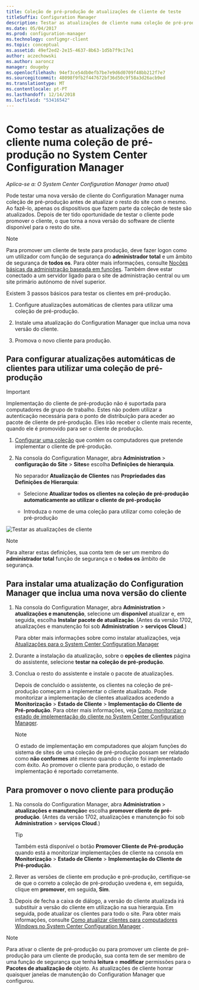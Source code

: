 ```yaml
---
title: Coleção de pré-produção de atualizações de cliente de teste
titleSuffix: Configuration Manager
description: Testar as atualizações de cliente numa coleção de pré-produção no System Center Configuration Manager.
ms.date: 05/04/2017
ms.prod: configuration-manager
ms.technology: configmgr-client
ms.topic: conceptual
ms.assetid: 49ef2ed2-2e15-4637-8b63-1d5b7f9c17e1
author: aczechowski
ms.author: aaroncz
manager: dougeby
ms.openlocfilehash: 94ef3ce54db0efb7be7e9d6d0709f48bb212f7e7
ms.sourcegitcommit: 48098f9fb2f447672bf36d50c9f58a3d26acb9ed
ms.translationtype: MT
ms.contentlocale: pt-PT
ms.lasthandoff: 12/14/2018
ms.locfileid: "53416542"
---
```

# <a name="how-to-test-client-upgrades-in-a-pre-production-collection-in-system-center-configuration-manager"></a>Como testar as atualizações de cliente numa coleção de pré-produção no System Center Configuration Manager

*Aplica-se a: O System Center Configuration Manager (ramo atual)*

Pode testar uma nova versão de cliente do Configuration Manager numa coleção de pré-produção antes de atualizar o resto do site com o mesmo.  Ao fazê-lo, apenas os dispositivos que fazem parte da coleção de teste são atualizados. Depois de ter tido oportunidade de testar o cliente pode promover o cliente, o que torna a nova versão do software de cliente disponível para o resto do site.

> [!NOTE]
> Para promover um cliente de teste para produção, deve fazer logon como um utilizador com função de segurança do **administrador total** e um âmbito de segurança de **todos os**. Para obter mais informações, consulte [Noções básicas da administração baseada em funções](/sccm/core/understand/fundamentals-of-role-based-administration). Também deve estar conectado a um servidor ligado para o site de administração central ou um site primário autónomo de nível superior.

 Existem 3 passos básicos para testar os clientes em pré-produção.  

1.  Configure atualizações automáticas de clientes para utilizar uma coleção de pré-produção.  

2.  Instale uma atualização do Configuration Manager que inclua uma nova versão do cliente.  

3.  Promova o novo cliente para produção.  

##  <a name="to-configure-automatic-client-upgrades-to-use-a-pre-production-collection"></a>Para configurar atualizações automáticas de clientes para utilizar uma coleção de pré-produção  
> [!IMPORTANT]
> Implementação do cliente de pré-produção não é suportada para computadores de grupo de trabalho. Estes não podem utilizar a autenticação necessária para o ponto de distribuição para aceder ao pacote de cliente de pré-produção.  Eles irão receber o cliente mais recente, quando ele é promovido para ser o cliente de produção.

1. [Configurar uma coleção](../collections/create-collections.md) que contém os computadores que pretende implementar o cliente de pré-produção.   

2. Na consola do Configuration Manager, abra **Administration** > **configuração do Site** > **Sites**e escolha  **Definições de hierarquia**.  

    No separador **Atualização de Clientes** nas **Propriedades das Definições de Hierarquia**:  

   -   Selecione **Atualizar todos os clientes na coleção de pré-produção automaticamente ao utilizar o cliente de pré-produção**  

   -   Introduza o nome de uma coleção para utilizar como coleção de pré-produção  

![Testar as atualizações de cliente](media/test-client-upgrades.png)

>[!NOTE]
>Para alterar estas definições, sua conta tem de ser um membro do **administrador total** função de segurança e o **todos os** âmbito de segurança.


##  <a name="to-install-a-configuration-manager-update-that-includes-a-new-version-of-the-client"></a>Para instalar uma atualização do Configuration Manager que inclua uma nova versão do cliente  

1.  Na consola do Configuration Manager, abra **Administration** > **atualizações e manutenção**, selecione um **disponível** atualizar e, em seguida, escolha **Instalar pacote de atualização**. (Antes da versão 1702, atualizações e manutenção foi sob **Administration** > **serviços Cloud**.)

     Para obter mais informações sobre como instalar atualizações, veja [Atualizações para o System Center Configuration Manager](../../../../core/servers/manage/updates.md)  

2.  Durante a instalação da atualização, sobre o **opções de clientes** página do assistente, selecione **testar na coleção de pré-produção**.  

3.  Conclua o resto do assistente e instale o pacote de atualizações.  

     Depois de concluído o assistente, os clientes na coleção de pré-produção começarm a implementar o cliente atualizado. Pode monitorizar a implementação de clientes atualizados acedendo a **Monitorização** > **Estado de Cliente** > **Implementação do Cliente de Pré-produção**. Para obter mais informações, veja [Como monitorizar o estado de implementação do cliente no System Center Configuration Manager](../../../../core/clients/deploy/monitor-client-deployment-status.md).

    > [!NOTE]
    > O estado de implementação em computadores que alojam funções do sistema de sites de uma coleção de pré-produção possam ser relatado como **não conformes** até mesmo quando o cliente foi implementado com êxito. Ao promover o cliente para produção, o estado de implementação é reportado corretamente.

##  <a name="to-promote-the-new-client-to-production"></a>Para promover o novo cliente para produção  

1.  Na consola do Configuration Manager, abra **Administration** > **atualizações e manutenção**e escolha **promover cliente de pré-produção**. (Antes da versão 1702, atualizações e manutenção foi sob **Administration** > **serviços Cloud**.)

    > [!TIP]
    > Também está disponível o botão **Promover Cliente de Pré-produção** quando está a monitorizar implementações de cliente na consola em **Monitorização** > **Estado de Cliente** > **Implementação do Cliente de Pré-produção**.

2.  Rever as versões de cliente em produção e pré-produção, certifique-se de que o correto a coleção de pré-produção uvedena e, em seguida, clique em **promover**, em seguida, **Sim**.  

3.  Depois de fecha a caixa de diálogo, a versão do cliente atualizada irá substituir a versão do cliente em utilização na sua hierarquia. Em seguida, pode atualizar os clientes para todo o site. Para obter mais informações, consulte [Como atualizar clientes para computadores Windows no System Center Configuration Manager](../../../../core/clients/manage/upgrade/upgrade-clients-for-windows-computers.md) .  

>[!NOTE]
>Para ativar o cliente de pré-produção ou para promover um cliente de pré-produção para um cliente de produção, sua conta tem de ser membro de uma função de segurança que tenha **leitura** e **modificar** permissões para o **Pacotes de atualização de** objeto.
>As atualizações de cliente honrar quaisquer janelas de manutenção do Configuration Manager que configurou.
